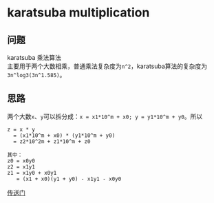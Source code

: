 # karatsuba multiplication
## 问题
karatsuba 乘法算法  
主要用于两个大数相乘，普通乘法复杂度为`n^2`，karatsuba算法的复杂度为`3n^log3(3n^1.585)`。

## 思路
两个大数`x`、`y`可以拆分成：`x = x1*10^m + x0; y = y1*10^m + y0`。所以  
```
z = x * y
  = (x1*10^m + x0) * (y1*10^m + y0)
  = z2*10^2m + z1*10^m + z0

其中：
z0 = x0y0
z2 = x1y1
z1 = x1y0 + x0y1
   = (x1 + x0)(y1 + y0) - x1y1 - x0y0
```

[传送门](https://github.com/coells/100days/blob/master/day%2010%20-%20karatsuba%20multiplication.ipynb)